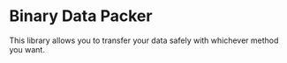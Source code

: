 # Binary Data Packer 
  This library allows you to transfer your data safely with whichever method you want.
